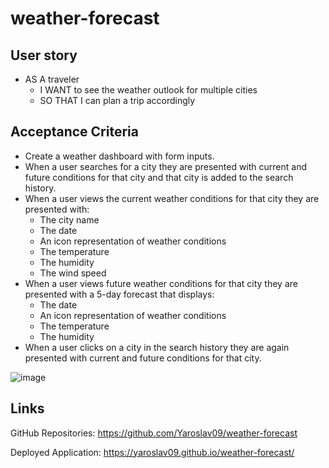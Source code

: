# weather-forecast

## User story

* AS A traveler
    - I WANT to see the weather outlook for multiple cities
    - SO THAT I can plan a trip accordingly

## Acceptance Criteria
* Create a weather dashboard with form inputs.
* When a user searches for a city they are presented with current and future conditions for that city and that city is added to the search history.
* When a user views the current weather conditions for that city they are presented with:
    - The city name
    - The date
    - An icon representation of weather conditions
    - The temperature
    - The humidity
    - The wind speed
* When a user views future weather conditions for that city they are presented with a 5-day forecast that displays:
    - The date
    - An icon representation of weather conditions
    - The temperature
    - The humidity
* When a user clicks on a city in the search history they are again presented with current and future conditions for that city.

![image](./assets/)

## Links

GitHub Repositories: https://github.com/Yaroslav09/weather-forecast

Deployed Application: https://yaroslav09.github.io/weather-forecast/